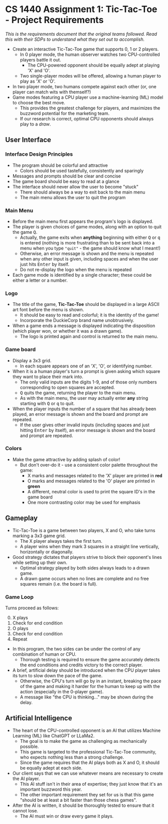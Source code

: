 # CS 1440 Assignment 1: Tic-Tac-Toe - Project Requirements

*This is the requirements document that the original teams followed.  Read this with their SDPs to understand what they set out to accomplish.*

*   Create an interactive Tic-Tac-Toe game that supports 0, 1 or 2 players.
    *   In 0 player mode, the human observer watches two CPU-controlled players battle it out.
        *   The CPU-powered opponent should be equally adept at playing 'X' and 'O'.
    *   Two single-player modes will be offered, allowing a human player to play as 'X' or 'O'.
*   In two player mode, two humans compete against each other (or, one player can match wits with themself?)
*   Game modes featuring a CPU player use a machine-learning (ML) model to choose the best move.
    *   This provides the greatest challenge for players, and maximizes the buzzword potential for the marketing team.
    *   If our research is correct, optimal CPU opponents should always play to a *draw*.


## User Interface

### Interface Design Principles

*   The program should be colorful and attractive
    *   Colors should be used tastefully, consistently and sparingly
*   Messages and prompts should be clear and concise
*   The game board should be easy to read at a glance
*   The interface should never allow the user to become "stuck"
    *   There should always be a way to exit back to the main menu
    *   The main menu allows the user to quit the program


### Main Menu

*   Before the main menu first appears the program's logo is displayed.
*   The player is given choices of game modes, along with an option to quit the game <kbd>Q</kbd>.
    *   Actually, the game exits when **anything** beginning with either <kbd>Q</kbd> or <kbd>q</kbd> is entered (nothing is more frustrating than to be sent back into a menu when you type `"quit"` - the game should know what I meant!)
    *   Otherwise, an error message is shown and the menu is repeated when any other input is given, including spaces and when the user just hits <kbd>Enter</kbd> by itself.
    *   Do not re-display the logo when the menu is repeated
*   Each game mode is identified by a single character; these could be either a letter or a number.


### Logo

*   The title of the game, **Tic-Tac-Toe** should be displayed in a large ASCII art font before the menu is shown.
    *   It should be easy to read and colorful; it is the identity of the game!
    *   Incorporate the DuckieCorp brand name unobtrusively.
*   When a game ends a message is displayed indicating the disposition (which player won, or whether it was a drawn game).
    *   The logo is printed again and control is returned to the main menu.


### Game board

*   Display a 3x3 grid.
    *   In each square appears one of an 'X', 'O', or identifying number.
*   When it is a human player's turn a prompt is given asking which square they want to place their mark into.
    *   The only valid inputs are the digits 1-9, and of those only numbers corresponding to open squares are accepted.
    *   <kbd>Q</kbd> quits the game, returning the player to the main menu.
    *   As with the main menu, the user may actually enter **any** string starting with <kbd>Q</kbd> or <kbd>q</kbd> to quit.
*   When the player inputs the number of a square that has already been played, an error message is shown and the board and prompt are repeated.
    *   If the user gives other invalid inputs (including spaces and just hitting <kbd>Enter</kbd> by itself), an error message is shown and the board and prompt are repeated.


### Colors

*   Make the game attractive by adding splash of color!
    *   But don't over-do it - use a consistent color palette throughout the game:
        *   X marks and messages related to the 'X' player are printed in **red**
        *   O marks and messages related to the 'O' player are printed in **green**
        *   A different, neutral color is used to print the square ID's in the game board
        *   One more contrasting color may be used for emphasis


## Gameplay

*   Tic-Tac-Toe is a game between two players, X and O, who take turns marking a 3x3 game grid.
    *   The X player always takes the first turn.
    *   A player wins when they mark 3 squares in a straight line vertically, horizontally or diagonally.
*   Good strategy dictates that players strive to block their opponent's lines while setting up their own.
    *   Optimal strategy played by both sides always leads to a drawn game.
    *   A drawn game occurs when no lines are complete and no free squares remain (i.e. the board is full).


### Game Loop

Turns proceed as follows:

0.  X plays
1.  Check for end condition
2.  O plays
3.  Check for end condition
4.  Repeat

*   In this program, the two sides can be under the control of any combination of human or CPU.
    *   Thorough testing is required to ensure the game accurately detects the end conditions and credits victory to the correct player.
*   A brief, artificial delay should be introduced when the CPU player takes its turn to slow down the pace of the game.
    *   Otherwise, the CPU's turn will go by in an instant, breaking the pace of the game and making it harder for the human to keep up with the action (especially in the 0-player game).
    *   A message like "the CPU is thinking..." may be shown during the delay.


## Artificial Intelligence

*   The heart of the CPU-controlled opponent is an AI that utilizes Machine Learning (ML) like ChatGPT or LLaMa2.
    *   The goal is to make the game as challenging as mechanically possible.
    *   This game is targeted to the professional Tic-Tac-Toe community, who expects nothing less than a strong challenge.
    *   Since the game requires that the AI plays both as X and O, it should be equally adept at each side.
*   Our client says that we can use whatever means are necessary to create the AI player.
    *   This AI stuff isn't in their area of expertise; they just know that it's an important buzzword this year.
    *   The other important requirement they set for us is that this game "should be at least a bit faster than those chess games".
*   After the AI is written, it should be thoroughly tested to ensure that it cannot lose.
    *   The AI must win or draw every game it plays.
